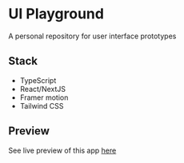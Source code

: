# UI Playground

A personal repository for user interface prototypes

## Stack

- TypeScript
- React/NextJS
- Framer motion
- Tailwind CSS

## Preview

See live preview of this app [here](https://vercel.com/)
